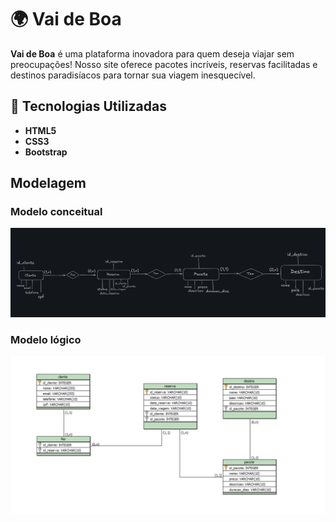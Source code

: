 # 🌍 Vai de Boa

**Vai de Boa** é uma plataforma inovadora para quem deseja viajar sem preocupações! Nosso site oferece pacotes incríveis, reservas facilitadas e destinos paradisíacos para tornar sua viagem inesquecível.

## 🚀 Tecnologias Utilizadas

- **HTML5**
- **CSS3**
- **Bootstrap**

## Modelagem

### Modelo conceitual

![conceitual](/database/modelagem_conceitual.png)

### Modelo lógico

![lógico](/database/modelagem_logica.png)
